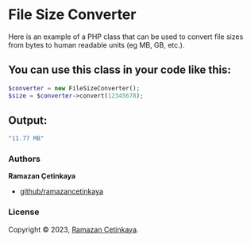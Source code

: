 # File Size Converter
Here is an example of a PHP class that can be used to convert file sizes from bytes to human readable units (eg MB, GB, etc.).

## You can use this class in your code like this:

```php
$converter = new FileSizeConverter();
$size = $converter->convert(12345678);
```

## Output:

```php
"11.77 MB"
```

### Authors

**Ramazan Çetinkaya**

- [github/ramazancetinkaya](https://github.com/ramazancetinkaya)

### License

Copyright © 2023, [Ramazan Çetinkaya](https://github.com/ramazancetinkaya).
